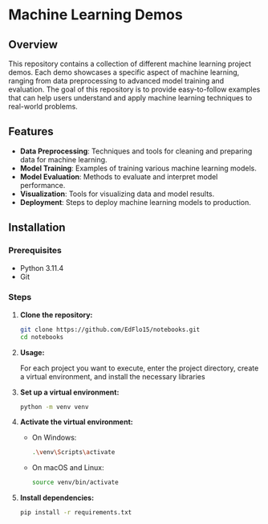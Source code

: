 # Machine Learning Demos

## Overview
This repository contains a collection of different machine learning project demos. Each demo showcases a specific aspect of machine learning, ranging from data preprocessing to advanced model training and evaluation. The goal of this repository is to provide easy-to-follow examples that can help users understand and apply machine learning techniques to real-world problems.

## Features
- **Data Preprocessing**: Techniques and tools for cleaning and preparing data for machine learning.
- **Model Training**: Examples of training various machine learning models.
- **Model Evaluation**: Methods to evaluate and interpret model performance.
- **Visualization**: Tools for visualizing data and model results.
- **Deployment**: Steps to deploy machine learning models to production.

## Installation

### Prerequisites
- Python 3.11.4
- Git

### Steps
1. **Clone the repository:**
    ```bash
    git clone https://github.com/EdFlo15/notebooks.git
    cd notebooks
    ```


2. **Usage:**

    For each project you want to execute, enter the project directory, create a virtual environment, and install the necessary libraries

3. **Set up a virtual environment:**
    ```bash
    python -m venv venv
    ```

4. **Activate the virtual environment:**
    - On Windows:
        ```bash
        .\venv\Scripts\activate
        ```
    - On macOS and Linux:
        ```bash
        source venv/bin/activate
        ```

5. **Install dependencies:**
    ```bash
    pip install -r requirements.txt
    ```
